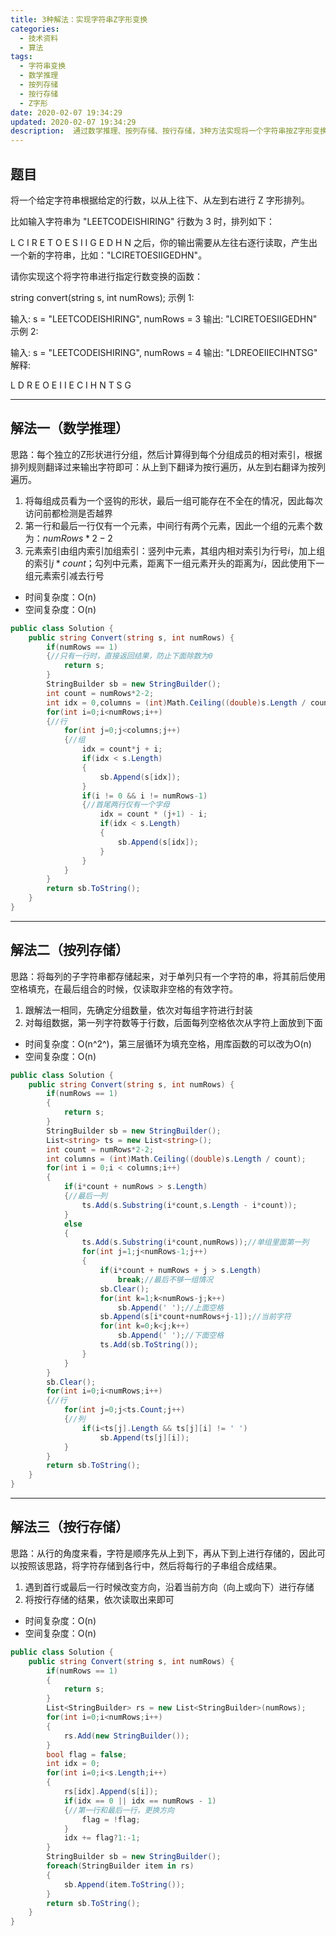 ```yaml
---
title: 3种解法：实现字符串Z字形变换
categories:
  - 技术资料
  - 算法
tags:
  - 字符串变换
  - 数学推理
  - 按列存储
  - 按行存储
  - Z字形
date: 2020-02-07 19:34:29
updated: 2020-02-07 19:34:29
description:  通过数学推理、按列存储、按行存储，3种方法实现将一个字符串按Z字形变换...
---
```

## 题目
将一个给定字符串根据给定的行数，以从上往下、从左到右进行 Z 字形排列。

比如输入字符串为 "LEETCODEISHIRING" 行数为 3 时，排列如下：

L   C   I   R
E T O E S I I G
E   D   H   N
之后，你的输出需要从左往右逐行读取，产生出一个新的字符串，比如："LCIRETOESIIGEDHN"。

请你实现这个将字符串进行指定行数变换的函数：

string convert(string s, int numRows);
示例 1:

输入: s = "LEETCODEISHIRING", numRows = 3
输出: "LCIRETOESIIGEDHN"
示例 2:

输入: s = "LEETCODEISHIRING", numRows = 4
输出: "LDREOEIIECIHNTSG"
解释:

L     D     R
E   O E   I I
E C   I H   N
T     S     G

***
## 解法一（数学推理）
思路：每个独立的Z形状进行分组，然后计算得到每个分组成员的相对索引，根据排列规则翻译过来输出字符即可：从上到下翻译为按行遍历，从左到右翻译为按列遍历。
1. 将每组成员看为一个竖钩的形状，最后一组可能存在不全在的情况，因此每次访问前都检测是否越界
2. 第一行和最后一行仅有一个元素，中间行有两个元素，因此一个组的元素个数为：$numRows * 2 - 2$
3. 元素索引由组内索引加组索引：竖列中元素，其组内相对索引为行号$i$，加上组的索引$j*count$；勾列中元素，距离下一组元素开头的距离为$i$，因此使用下一组元素索引减去行号
* 时间复杂度：O(n)
* 空间复杂度：O(n)
```csharp
public class Solution {
    public string Convert(string s, int numRows) {
        if(numRows == 1)
        {//只有一行时，直接返回结果，防止下面除数为0
            return s;
        }
        StringBuilder sb = new StringBuilder();
        int count = numRows*2-2;
        int idx = 0,columns = (int)Math.Ceiling((double)s.Length / count);
        for(int i=0;i<numRows;i++)
        {//行
            for(int j=0;j<columns;j++)
            {//组
                idx = count*j + i;
                if(idx < s.Length)
                {
                    sb.Append(s[idx]);
                }
                if(i != 0 && i != numRows-1)
                {//首尾两行仅有一个字母
                    idx = count * (j+1) - i;
                    if(idx < s.Length)
                    {
                        sb.Append(s[idx]);
                    }
                }
            }
        }
        return sb.ToString();
    }
}
```
***
## 解法二（按列存储）
思路：将每列的子字符串都存储起来，对于单列只有一个字符的串，将其前后使用空格填充，在最后组合的时候，仅读取非空格的有效字符。
1. 跟解法一相同，先确定分组数量，依次对每组字符进行封装
2. 对每组数据，第一列字符数等于行数，后面每列空格依次从字符上面放到下面

* 时间复杂度：O(n^2^)，第三层循环为填充空格，用库函数的可以改为O(n)
* 空间复杂度：O(n)

```csharp
public class Solution {
    public string Convert(string s, int numRows) {
        if(numRows == 1)
        {
            return s;
        }
        StringBuilder sb = new StringBuilder();
        List<string> ts = new List<string>();
        int count = numRows*2-2;
        int columns = (int)Math.Ceiling((double)s.Length / count);
        for(int i = 0;i < columns;i++)
        {
            if(i*count + numRows > s.Length)
            {//最后一列
                ts.Add(s.Substring(i*count,s.Length - i*count));
            }
            else
            {
                ts.Add(s.Substring(i*count,numRows));//单组里面第一列
                for(int j=1;j<numRows-1;j++)
                {
                    if(i*count + numRows + j > s.Length)
                        break;//最后不够一组情况
                    sb.Clear();
                    for(int k=1;k<numRows-j;k++)
                        sb.Append(' ');//上面空格
                    sb.Append(s[i*count+numRows+j-1]);//当前字符
                    for(int k=0;k<j;k++)
                        sb.Append(' ');//下面空格
                    ts.Add(sb.ToString());
                }
            }
        }
        sb.Clear();
        for(int i=0;i<numRows;i++)
        {//行
            for(int j=0;j<ts.Count;j++)
            {//列
                if(i<ts[j].Length && ts[j][i] != ' ')
                    sb.Append(ts[j][i]);
            }
        }
        return sb.ToString();
    }
}
```
***
## 解法三（按行存储）
思路：从行的角度来看，字符是顺序先从上到下，再从下到上进行存储的，因此可以按照该思路，将字符存储到各行中，然后将每行的子串组合成结果。
1. 遇到首行或最后一行时候改变方向，沿着当前方向（向上或向下）进行存储
2. 将按行存储的结果，依次读取出来即可
* 时间复杂度：O(n)
* 空间复杂度：O(n)

```csharp
public class Solution {
    public string Convert(string s, int numRows) {
        if(numRows == 1)
        {
            return s;
        }
        List<StringBuilder> rs = new List<StringBuilder>(numRows);
        for(int i=0;i<numRows;i++)
        {
            rs.Add(new StringBuilder());
        }
        bool flag = false;
        int idx = 0;
        for(int i=0;i<s.Length;i++)
        {
            rs[idx].Append(s[i]);
            if(idx == 0 || idx == numRows - 1)
            {//第一行和最后一行，更换方向
                flag = !flag;
            }
            idx += flag?1:-1;
        }
        StringBuilder sb = new StringBuilder();
        foreach(StringBuilder item in rs)
        {
            sb.Append(item.ToString());
        }
        return sb.ToString();
    }
}
```

